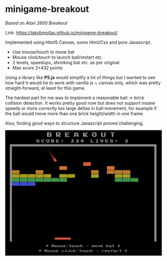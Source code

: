# minigame-breakout

_Based on Atari 2600 Breakout_

Link: https://jakobmollas.github.io/minigame-breakout/

Implemented using Html5 Canvas, some Html/Css and pure Javascript.

* Use mouse/touch to move bat
* Mouse click/touch to launch ball/restart etc.
* 2 levels, speedups, shrinking bat etc. as per original
* Max score 2*432 points

Using a library like **P5.js** would simplify a lot of things but I wanted to see how hard it would be to work with vanilla js + canvas only, which was pretty straight-forward, at least for this game.

The hardest part for me was to implement a reasonable ball -> brick collision detection. It works pretty good now but does not support insane speeds or more correctly too large deltas in ball movement, for example if the ball would move more than one brick height/width in one frame.

Also, finding good ways to structure Javascript proved challenging.

![screenshot](docs/screenshot.png "Game screenshot")
